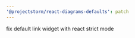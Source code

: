 ```yaml
---
'@projectstorm/react-diagrams-defaults': patch
---
```


fix default link widget with react strict mode
